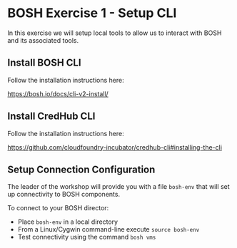 # BOSH Exercise 1 - Setup CLI

In this exercise we will setup local tools to allow us to interact with BOSH and its associated tools.

## Install BOSH CLI

Follow the installation instructions here:

https://bosh.io/docs/cli-v2-install/

## Install CredHub CLI

Follow the installation instructions here:

https://github.com/cloudfoundry-incubator/credhub-cli#installing-the-cli

## Setup Connection Configuration

The leader of the workshop will provide you with a file `bosh-env` that will set up connectivity to BOSH components.

To connect to your BOSH director:
- Place `bosh-env` in a local directory
- From a Linux/Cygwin command-line execute `source bosh-env`
- Test connectivity using the command `bosh vms`